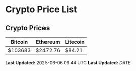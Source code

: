 # Crypto Price List

## Crypto Prices
| Bitcoin | Ethereum | Litecoin |
| ------- | -------- | -------- |
| $103683 | $2472.76 | $84.21 |
**Last Updated:** 2025-06-06 09:44 UTC
**Last Updated:** $DATE$
